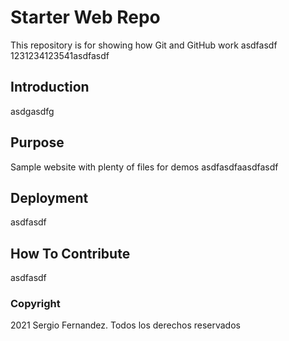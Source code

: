 # Starter Web Repo

This repository is for showing how Git and GitHub work asdfasdf
1231234123541asdfasdf

## Introduction

asdgasdfg

## Purpose

Sample website with plenty of files for demos asdfasdfaasdfasdf

## Deployment

asdfasdf

## How To Contribute

asdfasdf

### Copyright

2021 Sergio Fernandez. Todos los derechos reservados
